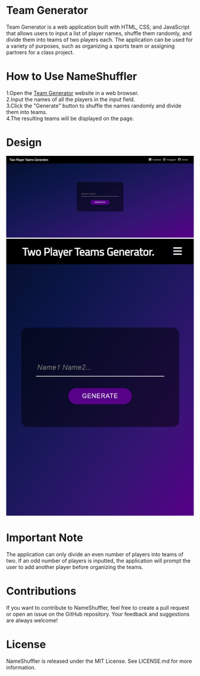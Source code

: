 # Team Generator
Team Generator is a web application built with HTML, CSS, and JavaScript that allows users to input a list of player names, shuffle them randomly, and divide them into teams of two players each. The application can be used for a variety of purposes, such as organizing a sports team or assigning partners for a class project.

# How to Use NameShuffler
1.Open the [Team Generator](https://kriskoagm.github.io/two-player-team-generator/) website in a web browser.
<br/>
2.Input the names of all the players in the input field.
<br/>
3.Click the "Generate" button to shuffle the names randomly and divide them into teams.
<br/>
4.The resulting teams will be displayed on the page.

# Design
![](./design/desktop.png)
![](./design/mobile.png)

# Important Note
The application can only divide an even number of players into teams of two. If an odd number of players is inputted, the application will prompt the user to add another player before organizing the teams.

# Contributions
If you want to contribute to NameShuffler, feel free to create a pull request or open an issue on the GitHub repository. Your feedback and suggestions are always welcome!

# License
NameShuffler is released under the MIT License. See LICENSE.md for more information.
